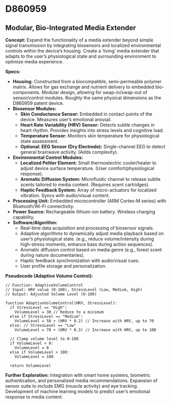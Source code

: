 # D860959

## Modular, Bio-Integrated Media Extender

**Concept:** Expand the functionality of a media extender beyond simple signal transmission by integrating biosensors and localized environmental controls within the device’s housing. Create a ‘living’ media extender that adapts to the user’s physiological state and surrounding environment to optimize media experience.

**Specs:**

*   **Housing:** Constructed from a biocompatible, semi-permeable polymer matrix. Allows for gas exchange and nutrient delivery to embedded bio-components. Modular design, allowing for swap-in/swap-out of sensor/control modules. Roughly the same physical dimensions as the D860959 patent device.
*   **Biosensor Modules:**
    *   **Skin Conductance Sensor:** Embedded in contact points of the device. Measures user’s emotional arousal.
    *   **Heart Rate Variability (HRV) Sensor:** Detects subtle changes in heart rhythm. Provides insights into stress levels and cognitive load.
    *   **Temperature Sensor:** Monitors skin temperature for physiological state assessment.
    *   **Optional: EEG Sensor (Dry Electrode):** Single-channel EEG to detect general brainwave activity. (Adds complexity).
*   **Environmental Control Modules:**
    *   **Localized Peltier Element:** Small thermoelectric cooler/heater to adjust device surface temperature. (User comfort/physiological response).
    *   **Aromatic Diffusion System:** Microfluidic channel to release subtle scents tailored to media content. (Requires scent cartridges).
    *   **Haptic Feedback System:** Array of micro-actuators for localized vibration. Syncs with audio/visual content.
*   **Processing Unit:** Embedded microcontroller (ARM Cortex-M series) with Bluetooth/Wi-Fi connectivity.
*   **Power Source:** Rechargeable lithium-ion battery. Wireless charging capability.
*   **Software/Algorithm:**
    *   Real-time data acquisition and processing of biosensor signals.
    *   Adaptive algorithms to dynamically adjust media playback based on user’s physiological state. (e.g., reduce volume/intensity during high-stress moments, enhance bass during action sequences).
    *   Aromatic diffusion control based on media genre (e.g., forest scent during nature documentaries).
    *   Haptic feedback synchronization with audio/visual cues.
    *   User profile storage and personalization.

**Pseudocode (Adaptive Volume Control):**

```
// Function: AdaptiveVolumeControl
// Input: HRV value (0-100), StressLevel (Low, Medium, High)
// Output: Adjusted Volume Level (0-100)

function AdaptiveVolumeControl(HRV, StressLevel):
  if StressLevel == "High":
    VolumeLevel = 30 // Reduce to a minimum
  else if StressLevel == "Medium":
    VolumeLevel = 50 + (HRV * 0.2) // Increase with HRV, up to 70
  else: // StressLevel == "Low"
    VolumeLevel = 70 + (HRV * 0.3) // Increase with HRV, up to 100

  // Clamp volume level to 0-100
  if VolumeLevel < 0:
    VolumeLevel = 0
  else if VolumeLevel > 100:
    VolumeLevel = 100

  return VolumeLevel
```

**Further Exploration:** Integration with smart home systems, biometric authentication, and personalized media recommendations. Expansion of sensor suite to include EMG (muscle activity) and eye tracking. Development of machine learning models to predict user’s emotional response to media content.